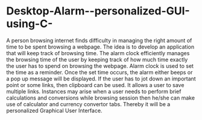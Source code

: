 # Desktop-Alarm--personalized-GUI-using-C-
A person browsing internet finds difficulty in managing the right amount of time to be spent browsing a webpage. The idea is to develop an application that will keep track of browsing time. The alarm clock efficiently manages the browsing time of the user by keeping track of how much time exactly the user has to spend on browsing the webpage. Alarm clock is used to set the time as a reminder. Once the set time occurs, the alarm either beeps or a pop up message will be displayed. If the user has to jot down an important point or some links, then clipboard can be used. It allows a user to save multiple links. Instances may arise when a user needs to perform brief calculations and conversions while browsing session then he/she can make use of calculator and currency convertor tabs. Thereby it will be a personalized Graphical User Interface.
